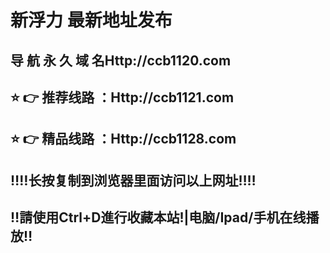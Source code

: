 
# 新浮力 最新地址发布 
## 导 航 永 久 域 名Http://ccb1120.com
## ⭐️ 👉 推荐线路 ：Http://ccb1121.com
## ⭐️ 👉 精品线路 ：Http://ccb1128.com
## ‼️‼️长按复制到浏览器里面访问以上网址‼️‼️
## ‼️請使用Ctrl+D進行收藏本站!|电脑/Ipad/手机在线播放‼️
